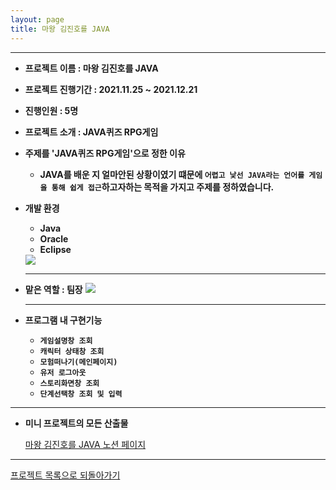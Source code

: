 ```yaml
---
layout: page
title: 마왕 김진호를 JAVA
---
```

***
  
- **프로젝트 이름 : 마왕 김진호를 JAVA**

- **프로젝트 진행기간 : 2021.11.25 ~ 2021.12.21**

- **진행인원 : 5명**

- **프로젝트 소개 : JAVA퀴즈 RPG게임**

- **주제를 'JAVA퀴즈 RPG게임'으로 정한 이유**
  - **JAVA를 배운 지 얼마안된 상황이였기 떄문에 `어렵고 낯선 JAVA라는 언어를 게임을 통해 쉽게 접근`하고자하는 목적을 가지고 주제를 정하였습니다.**  

- **개발 환경** 
  - **Java**
  - **Oracle** 
  - **Eclipse** 
  <img src="../img/miniTools.png">
  
  ***
  
- **맡은 역할 : 팀장**
  <img src="../img/semiWBS.png">
  
 
  ***
  
- **프로그램 내 구현기능**
  - **`게임설명창 조회`**
  - **`캐릭터 상태창 조회`**
  - **`모험떠나기(메인페이지)`**
  - **`유저 로그아웃`**
  - **`스토리화면창 조회`**
  - **`단계선택창 조회 및 입력`**  
  
***

- **미니 프로젝트의 모든 산출물**  

  [마왕 김진호를 JAVA 노션 페이지](https://sudden-milk-758.notion.site/JAVA-e5deb51e3f6740aa8a5d5697ef8b6673)

<!-- 
##### miniproject  
  [Mini Project 코드설명](miniprojectcode.md)   -->
  

***

[프로젝트 목록으로 되돌아가기](https://leesohyeon96.github.io/projects/)
